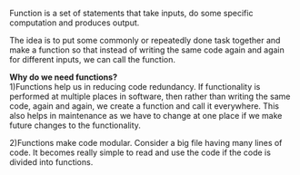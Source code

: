 Function is a set of statements that take inputs, do some specific computation and produces output.                                 
                                
The idea is to put some commonly or repeatedly done task together and make a function so that instead
of writing the same code again and again for different inputs, we can call the function.


**Why do we need functions?**                                    
1)Functions help us in reducing code redundancy. If functionality is performed at multiple places in software, then rather than writing the same code, again and again, we create a function and call it everywhere. This also helps in maintenance as we have to change at one place if we make future changes to the functionality.       

2)Functions make code modular. Consider a big file having many lines of code. It becomes really simple to read and use the code if the code is divided into functions.                     
